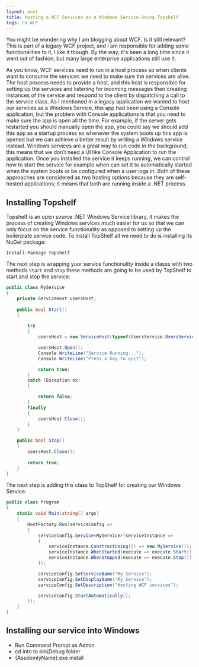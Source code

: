 ```yaml
---
layout: post
title: Hosting a WCF Services as a Windows Service Using Topshelf
tags: C# WCF
---
```

You might be wondering why I am blogging about WCF. Is it still relevant?  This is part of a legacy WCF project, and I am responsible for adding some functionalities to it, I like it though. By the way, it's been a long time since it went out of fashion, but many large enterprise applications still use it. 

As you know, WCF services need to run in a host process so when clients want to consume the services we need to make sure the services are alive. The host process needs to provide a host, and this host is responsible for setting up the services and listening for incoming messages then creating instances of the service and respond to the client by dispatching a call to the service class. As I mentioned in a legacy application we wanted to host our services as a Windows Service, this app had been using a Console application, but the problem with Console applications is that you need to make sure the app is open all the time. For example, if the server gets restarted you should manually open the app, you could say we should add this app as a startup process so whenever the system boots up this app is opened but we can achieve a better result by writing a Windows service instead. Windows services are a great way to run code in the background; this means that we don’t need a UI like Console Application to run the application. Once you installed the service it keeps running, we can control how to start the service for example when can set it to automatically started when the system boots or be configured when a user logs in. Both of these approaches are considered as two hosting options because they are self-hosted applications; it means that both are running inside a .NET process.

## Installing Topshelf
Topshelf is an open source .NET Windows Service library, it makes the process of creating Windows services much easier for us so that we can only focus on the service functionality as opposed to setting up the boilerplate service code. To install TopShelf all we need to do is installing its NuGet package:

```
Install-Package Topshelf
```

The next step is wrapping yuor service functionality inside a classs with two methods `Start` and `Stop` these methods are going to be used by TopShelf to start and stop the service:


```csharp
public class MyService
{
    private ServiceHost usersHost;
    
    public bool Start()
    {

        try
        {
            usersHost = new ServiceHost(typeof(UsersService.UsersService));

            usersHost.Open();
            Console.WriteLine("Service Running...");
            Console.WriteLine("Press a key to quit");

            return true;
        }
        catch (Exception ex)
        {

            return false;
        }
        finally
        {
            usersHost.Close();
        }
    }

    public bool Stop()
    {
        usersHost.Close();
        
        return true;
    }
}
```

The next step is adding this class to TopShelf for creating our Windows Service:

```csharp
public class Program
{
    static void Main(string[] args)
    {
        HostFactory.Run(serviceConfig => 
        {
            serviceConfig.Service<MyService>(serviceInstance => 
            {
                serviceInstance.ConstructUsing(() => new MyService());
                serviceInstance.WhenStarted(execute => execute.Start());
                serviceInstance.WhenStopped(execute => execute.Stop());
            });

            serviceConfig.SetServiceName("My Service");
            serviceConfig.SetDisplayName("My Service");
            serviceConfig.SetDescription("Hosting WCF services");

            serviceConfig.StartAutomatically();
        });
    }
}
```

## Installing our service into Windows
- Run Command Prompt as Admin
- cd into to bin\Debug folder
- {AssebmlyName}.exe install
